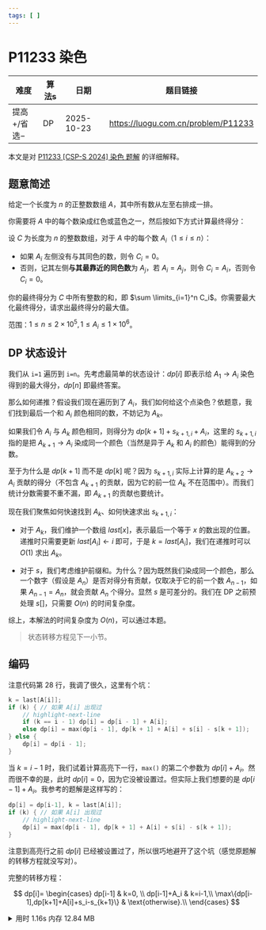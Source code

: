 ```yaml
---
tags: [ ]
---
```


# P11233 染色

| 难度      | 算法s | 日期         | 题目链接                                |
| ------- | --- | ---------- | ----------------------------------- |
| 提高+/省选− | DP  | 2025-10-23 | https://luogu.com.cn/problem/P11233 |

本文是对 [P11233 [CSP-S 2024] 染色 题解](https://www.luogu.com.cn/article/rzyvi1w6) 的详细解释。

## 题意简述

给定一个长度为 $n$ 的正整数数组 $A$，其中所有数从左至右排成一排。

你需要将 $A$ 中的每个数染成红色或蓝色之一，然后按如下方式计算最终得分：

设 $C$ 为长度为 $n$ 的整数数组，对于 $A$ 中的每个数 $A_i$（$1 \leq i \leq n$）：

- 如果 $A_i$ 左侧没有与其同色的数，则令 $C_i = 0$。
- 否则，记其左侧**与其最靠近的同色数**为 $A_j$，若 $A_i = A_j$，则令 $C_i = A_i$，否则令 $C_i = 0$。

你的最终得分为 $C$ 中所有整数的和，即 $\sum \limits_{i=1}^n C_i$。你需要最大化最终得分，请求出最终得分的最大值。

范围：$1\le n\le2\times10^5,1\le A_i\le1\times10^6$。

## DP 状态设计

我们从 `i=1` 遍历到 `i=n`。先考虑最简单的状态设计：$dp[i]$ 即表示给 $A_1\to A_i$ 染色得到的最大得分，$dp[n]$ 即最终答案。

那么如何递推？假设我们现在遍历到了 $A_i$，我们如何给这个点染色？依题意，我们找到最后一个和 $A_i$ 颜色相同的数，不妨记为 $A_k$。

如果我们令 $A_i$ 与 $A_k$ 颜色相同，则得分为 $dp[k+1]+s_{k+1,i}+A_i$，这里的 $s_{k+1,i}$ 指的是把 $A_{k+1}\to A_i$ 染成同一个颜色（当然是异于 $A_k$ 和 $A_i$ 的颜色）能得到的分数。

至于为什么是 $dp[k+1]$ 而不是 $dp[k]$ 呢？因为 $s_{k+1,i}$ 实际上计算的是 $A_{k+2}\to A_i$ 贡献的得分（不包含 $A_{k+1}$ 的贡献，因为它的前一位 $A_{k}$ 不在范围中）。而我们统计分数需要不重不漏，即 $A_{k+1}$ 的贡献也要统计。

现在我们聚焦如何快速找到 $A_k$、如何快速求出 $s_{k+1,i}$：

- 对于 $A_k$，我们维护一个数组 $last[x]$，表示最后一个等于 $x$ 的数出现的位置。递推时只需要更新 $last[A_i]\gets i$ 即可，于是 $k=last[A_i]$，我们在递推时可以 $O(1)$ 求出 $A_k$。

- 对于 $s$，我们考虑维护前缀和。为什么？因为既然我们染成同一个颜色，那么一个数字（假设是 $A_n$）是否对得分有贡献，仅取决于它的前一个数 $A_{n-1}$，如果 $A_{n-1}=A_n$，就会贡献 $A_n$ 个得分。显然 $s$ 是可差分的。我们在 DP 之前预处理 $s[]$，只需要 $O(n)$ 的时间复杂度。

综上，本解法的时间复杂度为 $O(n)$，可以通过本题。

> 状态转移方程见下一小节。

## 编码

注意代码第 28 行，我调了很久，这里有个坑：

```cpp
k = last[A[i]];
if (k) { // 如果 A[i] 出现过
    // highlight-next-line
    if (k == i - 1) dp[i] = dp[i - 1] + A[i];
    else dp[i] = max(dp[i - 1], dp[k + 1] + A[i] + s[i] - s[k + 1]);
} else {
    dp[i] = dp[i - 1];
}
```

当 $k=i-1$ 时，我们试着计算高亮下一行，`max()` 的第二个参数为 $dp[i]+A_i$。然而很不幸的是，此时 $dp[i]=0$，因为它没被设置过。但实际上我们想要的是 $dp[i-1]+A_i$。我参考的题解是这样写的：

```cpp
dp[i] = dp[i-1], k = last[A[i]];
if (k) { // 如果 A[i] 出现过
    // highlight-next-line
    dp[i] = max(dp[i - 1], dp[k + 1] + A[i] + s[i] - s[k + 1]);
}
```
注意到高亮行之前 $dp[i]$ 已经被设置过了，所以很巧地避开了这个坑（感觉原题解的转移方程就没写对）。

完整的转移方程：

$$
dp[i]=
\begin{cases}
dp[i-1] & k=0, \\
dp[i-1]+A_i & k=i-1,\\
\max\{dp[i-1],dp[k+1]+A[i]+s_i-s_{k+1}\} & \text{otherwise}.\\
\end{cases}
$$


<details>
<summary>用时 1.16s 内存 12.84 MB</summary>
```cpp showLineNumbers
/*
* P11233 [CSP-S 2024] 染色
*/
#include <bits/stdc++.h>
using namespace std;
const int MAXN = 2e5, MAXM = 1e6;
long long  T, n, k;
long long A[MAXN + 1], dp[MAXN + 1], last[MAXM + 1], s[MAXN + 1];

int main() {
    cin >> T;
    while (T--) {
        ios::sync_with_stdio(false);
        cin >> n;
        for (int i = 1; i <= n; i++) cin >> A[i];
        // 多测清空
        memset(dp, 0, sizeof(dp));
        memset(last, 0, sizeof(last)); // last[x] = 0 表示 x 没出现过
        memset(s, 0, sizeof(s));
        for (int i = 2; i <= n; i++) { // 预处理 s[]
            if (A[i] == A[i - 1]) s[i] = s[i - 1] + A[i];
            else s[i] = s[i - 1];
        }
        for (int i = 1; i <= n; i++) {
            k = last[A[i]];
            if (k) { // 如果 A[i] 出现过
                if (k == i - 1) dp[i] = dp[i - 1] + A[i];
                else dp[i] = max(dp[i - 1], dp[k + 1] + A[i] + s[i] - s[k + 1]);
            } else {
                dp[i] = dp[i - 1];
            }
            last[A[i]] = i;
        }
        cout << dp[n] << '\n';
    }
    return 0;
}
```
</details>

## _学到了什么？_

设计 DP 状态时，不妨 “返璞归真”，不要乱想。应该先从最容易想到的状态开始，如果其不能满足解题的要求，再有针对地克服缺点，设计新的状态。

（大概是这样）
